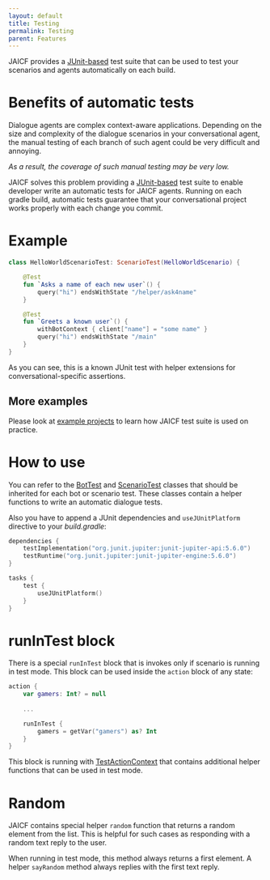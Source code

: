 ```yaml
---
layout: default
title: Testing
permalink: Testing
parent: Features
---
```


JAICF provides a [JUnit-based](https://junit.org/junit5/) test suite that can be used to test your scenarios and agents automatically on each build.

# Benefits of automatic tests

Dialogue agents are complex context-aware applications.
Depending on the size and complexity of the dialogue scenarios in your conversational agent, the manual testing of each branch of such agent could be very difficult and annoying.

_As a result, the coverage of such manual testing may be very low._

JAICF solves this problem providing a [JUnit-based](https://junit.org/junit5/) test suite to enable developer write an automatic tests for JAICF agents.
Running on each gradle build, automatic tests guarantee that your conversational project works properly with each change you commit.

# Example

```kotlin
class HelloWorldScenarioTest: ScenarioTest(HelloWorldScenario) {

    @Test
    fun `Asks a name of each new user`() {
        query("hi") endsWithState "/helper/ask4name"
    }

    @Test
    fun `Greets a known user`() {
        withBotContext { client["name"] = "some name" }
        query("hi") endsWithState "/main"
    }
}
```

As you can see, this is a known JUnit test with helper extensions for conversational-specific assertions.

## More examples

Please look at [example projects](https://github.com/just-ai/jaicf-kotlin/tree/master/examples) to learn how JAICF test suite is used on practice.

# How to use

You can refer to the [BotTest](https://github.com/just-ai/jaicf-kotlin/blob/master/core/src/main/kotlin/com/justai/jaicf/test/BotTest.kt) and [ScenarioTest](https://github.com/just-ai/jaicf-kotlin/blob/master/core/src/main/kotlin/com/justai/jaicf/test/ScenarioTest.kt) classes that should be inherited for each bot or scenario test.
These classes contain a helper functions to write an automatic dialogue tests.

Also you have to append a JUnit dependencies and `useJUnitPlatform` directive to your _build.gradle_:

```kotlin
dependencies {
    testImplementation("org.junit.jupiter:junit-jupiter-api:5.6.0")
    testRuntime("org.junit.jupiter:junit-jupiter-engine:5.6.0")
}

tasks {
    test {
        useJUnitPlatform()
    }
}
```

# runInTest block

There is a special `runInTest` block that is invokes only if scenario is running in test mode.
This block can be used inside the `action` block of any state:

```kotlin
action {
    var gamers: Int? = null
    
    ...

    runInTest {
        gamers = getVar("gamers") as? Int
    }
}
```

This block is running with [TestActionContext](https://github.com/just-ai/jaicf-kotlin/blob/master/core/src/main/kotlin/com/justai/jaicf/test/context/TestActionContext.kt) that contains additional helper functions that can be used in test mode.

# Random

JAICF contains special helper `random` function that returns a random element from the list.
This is helpful for such cases as responding with a random text reply to the user.

When running in test mode, this method always returns a first element.
A helper `sayRandom` method always replies with the first text reply.